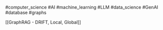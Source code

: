 #computer_science #AI #machine_learning #LLM  #data_science #GenAI #database #graphs 

[[GraphRAG - DRIFT, Local, Global]]




